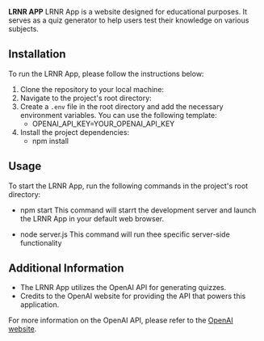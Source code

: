 **LRNR APP**
LRNR App is a website designed for educational purposes. It serves as a quiz generator to help users test their knowledge on various subjects. 

## Installation
To run the LRNR App, please follow the instructions below:
  1. Clone the repository to your local machine:
  2. Navigate to the project's root directory:
  3. Create a `.env` file in the root directory and add the necessary environment  variables. You  can use the            following template:
      -  OPENAI_API_KEY=YOUR_OPENAI_API_KEY
  4. Install the project dependencies:
      - npm install
        
## Usage
To start the LRNR App, run the following commands in the project's root directory:
-  npm start
   This command will starrt the development server and launch the LRNR App in your  default web browser.
   
-  node server.js
   This command will run thee specific server-side functionality

## Additional Information 
-  The LRNR App utilizes the OpenAI API for generating quizzes.
-  Credits to the OpenAI website for providing the API that powers this application.

For more information on the OpenAI API, please refer to the [OpenAI website](https://openai.com/).






